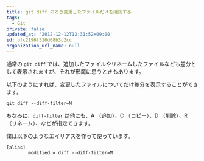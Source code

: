 ```yaml
---
title: git diff のとき変更したファイルだけを確認する
tags:
  - Git
private: false
updated_at: '2012-12-12T12:31:52+09:00'
id: bfc2196f510d68b3c2cc
organization_url_name: null
---
```

通常の `git diff` では、追加したファイルやリネームしたファイルなども差分として表示されますが、それが邪魔に思うときもあります。

以下のようにすれば、変更したファイルについてだけ差分を表示することができます。

```
git diff --diff-filter=M
```

ちなみに、`diff-filter` は他にも、A （追加）、C （コピー）、D （削除）、R （リネーム）、などが指定できます。

僕は以下のようなエイリアスを作って使っています。

```
[alias]
        modified = diff --diff-filter=M
```

